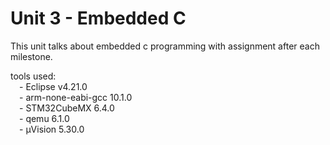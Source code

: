 # Unit 3 - Embedded C

This unit talks about embedded c programming with assignment after each milestone.

tools used:<br />
&emsp;- Eclipse v4.21.0<br />
&emsp;- arm-none-eabi-gcc 10.1.0<br />
&emsp;- STM32CubeMX 6.4.0<br />
&emsp;- qemu 6.1.0<br />
&emsp;- µVision 5.30.0<br />
